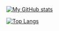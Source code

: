 [![My GitHub stats](https://github-readme-stats.vercel.app/api?username=yzk-jssc&show_icons=true&theme=tokyonight)](https://github.com/yzk-jssc/github-readme-stats)


[![Top Langs](https://github-readme-stats.vercel.app/api/top-langs/?username=yzk-jssc)](https://github.com/yzk-jssc/github-readme-stats)